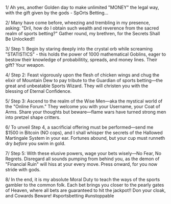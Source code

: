 1/ Ah yes, another Golden day to make unlimited "MONEY" the legal way, with the gift given by the gods - SpOrts Betting...

2/ Many have come before, wheezing and trembling in my presence, asking: "Dril, how do I obtain such wealth and reverence from the sacred realm of sports betting?" Gather round, my brethren, for the Secrets Shall Be Unlocked!!

3/ Step 1: Begin by staring deeply into the crystal orb while screaming "STATISTICS" - this holds the power of 1000 mathematical Goblins, eager to bestow their knowledge of probabilitity, spreads, and money lines. Their gift? Your weapon.

4/ Step 2: Feast vigorously upon the flesh of chicken wings and chug the elixir of Mountain Dew to pay tribute to the Guardian of sports betting—the great and unbeatable Sports Wizard. They will christen you with the blessing of Eternal Confidence.

5/ Step 3: Ascend to the realm of the Wise Men—aka the mystical world of the "Online Forum." They welcome you with your Username, your Coat of Arms. Share your thoughts but beware—flame wars have turned strong men into pretzel shape critters.

6/ To unveil Step 4, a sacrificial offering must be performed—send me $1500 in Bitcoin (NO cops), and I shall whisper the secrets of the Hallowed Martingale System in your ear. Fortunes abound, but your cup must runneth dry *before* you swim in gold.

7/ Step 5: With these elusive powers, wage your bets wisely—No Fear, No Regrets. Disregard all sounds pumping from behind you, as the demon of "Financial Ruin" will hiss at your every move. Press onward, for you now stride with gods.

8/ In the end, it is my absolute Moral Duty to teach the ways of the sports gambler to the common folk. Each bet brings you closer to the pearly gates of Heaven, where all bets are guaranteed to hit the jackpot!! Don your cloak, and Cowards Beware! #sportsbetting #unstoppable